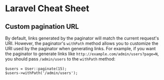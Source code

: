 # Laravel Cheat Sheet

## Custom pagination URL
By default, links generated by the paginator will match the current request's
URI. However, the paginator's `withPath` method allows you to customize the URI
used by the paginator when generating links. For example, if you want the
paginator to generate links like `http://example.com/admin/users?page=N`, you
should pass `/admin/users` to the `withPath` method:<br><br>
`$users = User::paginate(15);`<br>
`$users->withPath('/admin/users');`